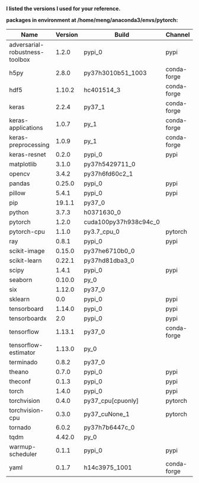 **I listed the versions I used for your reference.**

**packages in environment at /home/meng/anaconda3/envs/pytorch:**

|Name|Version|Build|Channel|
|----|-------|-----|-------|
|adversarial-robustness-toolbox|1.2.0|pypi_0|pypi|
|h5py|2.8.0|py37h3010b51_1003|conda-forge|
|hdf5|1.10.2|hc401514_3|conda-forge|
|keras|2.2.4|py37_1|conda-forge|
|keras-applications|1.0.7|py_1|conda-forge|
|keras-preprocessing|1.0.9|py_1|conda-forge|
|keras-resnet|0.2.0|pypi_0|pypi|
|matplotlib|3.1.0|py37h5429711_0||  
|opencv|3.4.2|py37h6fd60c2_1||
|pandas|0.25.0|pypi_0|pypi|
|pillow|5.4.1|pypi_0|pypi|
|pip|19.1.1|py37_0||  
|python|3.7.3|h0371630_0||
|pytorch|1.2.0|cuda100py37h938c94c_0||  
|pytorch-cpu|1.1.0|py3.7_cpu_0|pytorch|
|ray|0.8.1|pypi_0|pypi|
|scikit-image|0.15.0|py37he6710b0_0 ||
|scikit-learn|0.22.1|py37hd81dba3_0 || 
|scipy|1.4.1|pypi_0|pypi|
|seaborn|0.10.0|py_0 ||
|six|1.12.0|py37_0 ||
|sklearn|0.0|pypi_0|pypi|
|tensorboard|1.14.0|pypi_0|pypi|
|tensorboardx|2.0|pypi_0|pypi|
|tensorflow|1.13.1|py37_0|conda-forge|
|tensorflow-estimator|1.13.0|py_0 ||
|terminado|0.8.2|py37_0 || 
|theano|0.7.0|pypi_0|pypi|
|theconf|0.1.3|pypi_0|pypi|
|torch|1.4.0|pypi_0|pypi|
|torchvision|0.4.0|py37_cpu[cpuonly]| pytorch|
|torchvision-cpu|0.3.0|py37_cuNone_1|pytorch|
|tornado|6.0.2|py37h7b6447c_0 ||
|tqdm|4.42.0|py_0|| 
|warmup-scheduler|0.1.1|pypi_0|pypi|
|yaml|0.1.7|h14c3975_1001|conda-forge|

